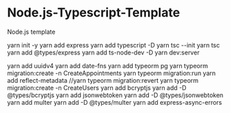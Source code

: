 # Node.js-Typescript-Template
Node.js template

yarn init -y
yarn add express
yarn add typescript -D
yarn tsc --init
yarn tsc
yarn add @types/express
yarn add ts-node-dev -D
yarn dev:server

yarn add uuidv4
yarn add date-fns
yarn add typeorm pg
yarn typeorm migration:create -n CreateAppointments
yarn typeorm migration:run
yarn add reflect-metadata
//yarn typeorm migration:revert
yarn typeorm migration:create -n CreateUsers
yarn add bcryptjs
yarn add -D @types/bcryptjs
yarn add jsonwebtoken
yarn add -D @types/jsonwebtoken
yarn add multer
yarn add -D @types/multer
yarn add express-async-errors